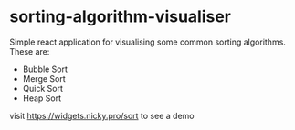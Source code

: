 # sorting-algorithm-visualiser
Simple react application for visualising some common sorting algorithms.
These are:
- Bubble Sort
- Merge Sort
- Quick Sort
- Heap Sort

visit https://widgets.nicky.pro/sort to see a demo
